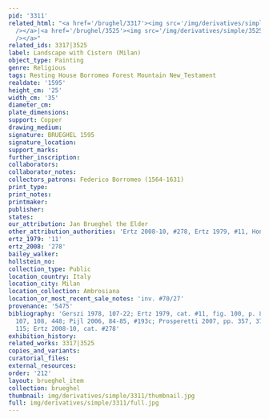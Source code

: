 ```yaml
---
pid: '3311'
related_html: "<a href='/brughel/3317'><img src='/img/derivatives/simple/3317/thumbnail.jpg'
  /></a>|<a href='/brughel/3525'><img src='/img/derivatives/simple/3525/thumbnail.jpg'
  /></a>"
related_ids: 3317|3525
label: Landscape with Cistern (Milan)
object_type: Painting
genre: Religious
tags: Resting House Borromeo Forest Mountain New_Testament
realdate: '1595'
height_cm: '25'
width_cm: '35'
diameter_cm: 
plate_dimensions: 
support: Copper
drawing_medium: 
signature: BRUEGHEL 1595
signature_location: 
support_marks: 
further_inscription: 
collaborators: 
collaborator_notes: 
collectors_patrons: Federico Borromeo (1564-1631)
print_type: 
print_notes: 
printmaker: 
publisher: 
states: 
our_attribution: Jan Brueghel the Elder
other_attribution_authorities: 'Ertz 2008-10, #278, Ertz 1979, #11, Honig database'
ertz_1979: '11'
ertz_2008: '278'
bailey_walker: 
hollstein_no: 
collection_type: Public
location_country: Italy
location_city: Milan
location_collection: Ambrosiana
location_or_most_recent_sale_notes: 'inv. #70/27'
provenance: '5475'
bibliography: 'Gerszi 1978, 107-22; Ertz 1979, cat. #11, fig. 100, p. 83, 90, 92,
  107, 108, 448; Pijl 2006, 84-85, #193c; Prosperetti 2007, pp. 357, 373-74, fig.
  115; Ertz 2008-10, cat. #278'
exhibition_history: 
related_works: 3317|3525
copies_and_variants: 
curatorial_files: 
external_resources: 
order: '212'
layout: brueghel_item
collection: brueghel
thumbnail: img/derivatives/simple/3311/thumbnail.jpg
full: img/derivatives/simple/3311/full.jpg
---
```


